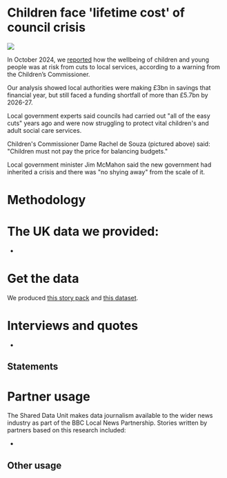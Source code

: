 # Children face 'lifetime cost' of council crisis

![](https://ichef.bbci.co.uk/ace/standard/976/cpsprodpb/917e/live/6705b050-87d3-11ef-8e7b-0b02d0ff83e2.jpg.webp)

In October 2024, we [reported](https://www.bbc.co.uk/news/articles/c3rl3z0wn27o) how the wellbeing of children and young people was at risk from cuts to local services, according to a warning from the Children’s Commissioner.

Our analysis showed local authorities were making £3bn in savings that financial year, but still faced a funding shortfall of more than £5.7bn by 2026-27.

Local government experts said councils had carried out "all of the easy cuts" years ago and were now struggling to protect vital children's and adult social care services.

Children's Commissioner Dame Rachel de Souza (pictured above) said: "Children must not pay the price for balancing budgets."

Local government minister Jim McMahon said the new government had inherited a crisis and there was "no shying away" from the scale of it.

# Methodology



# The UK data we provided:

- 


# Get the data

We produced [this story pack]() and [this dataset]().


# Interviews and quotes

- 

Statements
- 




# Partner usage

The Shared Data Unit makes data journalism available to the wider news industry as part of the BBC Local News Partnership. Stories written by partners based on this research included:

- 


## Other usage
